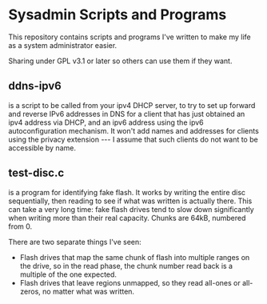 # Sysadmin Scripts and Programs

This repository contains scripts and programs I've written to make my
life as a system administrator easier.

Sharing under GPL v3.1 or later so others can use them if they want.

## ddns-ipv6
is a script to be called from your ipv4 DHCP server, to try to set up
forward and reverse IPv6 addresses in DNS for a client that has just
obtained an ipv4 address via DHCP, and an ipv6 address using the ipv6
autoconfiguration mechanism.  It won't add names and addresses for
clients using the privacy extension --- I assume that such clients do
not want to be accessible by name.

## test-disc.c
is a program for identifying fake flash.  It works by writing the
entire disc sequentially, then reading to see if what was written is
actually there.  This can take a very long time: fake flash drives
tend to slow down significantly when writing more than their real
capacity.  Chunks are 64kB, numbered from 0.

There are two separate things I've seen:
 - Flash drives that map the same chunk of flash into multiple ranges
 on the drive, so in the read phase, the chunk number read back is a
 multiple of the one expected.
 - Flash drives that leave regions unmapped, so they read all-ones or
 all-zeros, no matter what was written.
 
 
